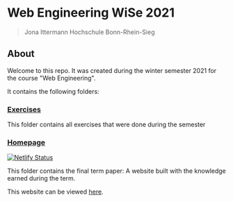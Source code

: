 # Web Engineering WiSe 2021

> Jona Ittermann
> Hochschule Bonn-Rhein-Sieg

## About 

Welcome to this repo. It was created during the winter semester 2021 for the course "Web Engineering".

It contains the following folders:

### [Exercises](übungen)

This folder contains all exercises that were done during the semester

### [Homepage](docs)

[![Netlify Status](https://api.netlify.com/api/v1/badges/4f8c9f49-dcb8-4739-98a1-a9304a9b92c4/deploy-status)](https://app.netlify.com/sites/wem21/deploys)

This folder contains the final term paper: A website built with the knowledge earned during the term.

This website can be viewed [here](https://wem.jonaittermann.de).
